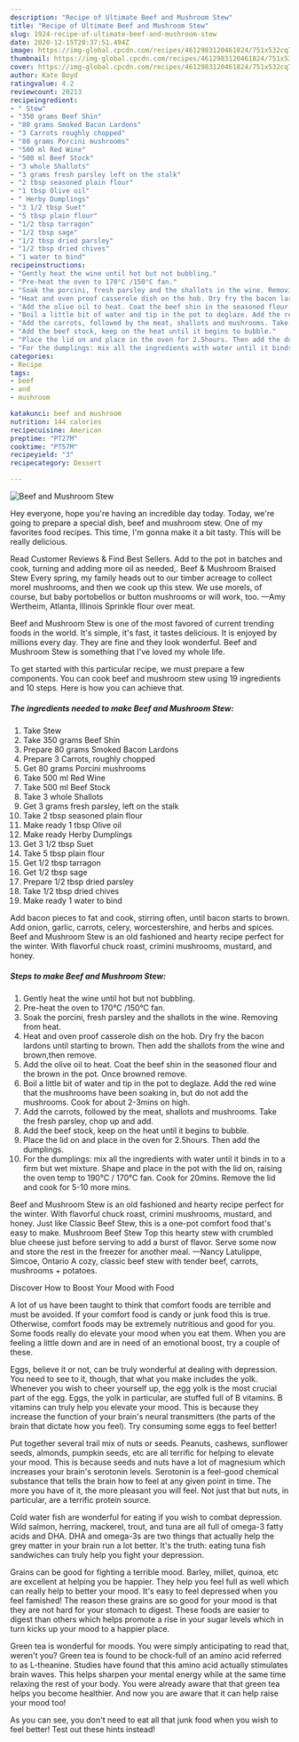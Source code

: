 ```yaml
---
description: "Recipe of Ultimate Beef and Mushroom Stew"
title: "Recipe of Ultimate Beef and Mushroom Stew"
slug: 1924-recipe-of-ultimate-beef-and-mushroom-stew
date: 2020-12-15T20:37:51.494Z
image: https://img-global.cpcdn.com/recipes/4612983120461824/751x532cq70/beef-and-mushroom-stew-recipe-main-photo.jpg
thumbnail: https://img-global.cpcdn.com/recipes/4612983120461824/751x532cq70/beef-and-mushroom-stew-recipe-main-photo.jpg
cover: https://img-global.cpcdn.com/recipes/4612983120461824/751x532cq70/beef-and-mushroom-stew-recipe-main-photo.jpg
author: Kate Boyd
ratingvalue: 4.2
reviewcount: 20213
recipeingredient:
- " Stew"
- "350 grams Beef Shin"
- "80 grams Smoked Bacon Lardons"
- "3 Carrots roughly chopped"
- "80 grams Porcini mushrooms"
- "500 ml Red Wine"
- "500 ml Beef Stock"
- "3 whole Shallots"
- "3 grams fresh parsley left on the stalk"
- "2 tbsp seasoned plain flour"
- "1 tbsp Olive oil"
- " Herby Dumplings"
- "3 1/2 tbsp Suet"
- "5 tbsp plain flour"
- "1/2 tbsp tarragon"
- "1/2 tbsp sage"
- "1/2 tbsp dried parsley"
- "1/2 tbsp dried chives"
- "1 water to bind"
recipeinstructions:
- "Gently heat the wine until hot but not bubbling."
- "Pre-heat the oven to 170°C /150°C fan."
- "Soak the porcini, fresh parsley and the shallots in the wine. Removing from heat."
- "Heat and oven proof casserole dish on the hob. Dry fry the bacon lardons until starting to brown. Then add the shallots from the wine and brown,then remove."
- "Add the olive oil to heat. Coat the beef shin in the seasoned flour and the brown in the pot. Once browned remove."
- "Boil a little bit of water and tip in the pot to deglaze. Add the red wine that the mushrooms have been soaking in, but do not add the mushrooms. Cook for about 2-3mins on high."
- "Add the carrots, followed by the meat, shallots and mushrooms. Take the fresh parsley, chop up and add."
- "Add the beef stock, keep on the heat until it begins to bubble."
- "Place the lid on and place in the oven for 2.5hours. Then add the dumplings."
- "For the dumplings: mix all the ingredients with water until it binds in to a firm but wet mixture. Shape and place in the pot with the lid on, raising the oven temp to 190°C / 170°C fan. Cook for 20mins. Remove the lid and cook for 5-10 more mins."
categories:
- Recipe
tags:
- beef
- and
- mushroom

katakunci: beef and mushroom 
nutrition: 144 calories
recipecuisine: American
preptime: "PT27M"
cooktime: "PT57M"
recipeyield: "3"
recipecategory: Dessert

---
```



![Beef and Mushroom Stew](https://img-global.cpcdn.com/recipes/4612983120461824/751x532cq70/beef-and-mushroom-stew-recipe-main-photo.jpg)

Hey everyone, hope you're having an incredible day today. Today, we're going to prepare a special dish, beef and mushroom stew. One of my favorites food recipes. This time, I'm gonna make it a bit tasty. This will be really delicious.

Read Customer Reviews &amp; Find Best Sellers. Add to the pot in batches and cook, turning and adding more oil as needed,. Beef &amp; Mushroom Braised Stew Every spring, my family heads out to our timber acreage to collect morel mushrooms, and then we cook up this stew. We use morels, of course, but baby portobellos or button mushrooms or will work, too. —Amy Wertheim, Atlanta, Illinois Sprinkle flour over meat.

Beef and Mushroom Stew is one of the most favored of current trending foods in the world. It's simple, it's fast, it tastes delicious. It is enjoyed by millions every day. They are fine and they look wonderful. Beef and Mushroom Stew is something that I've loved my whole life.


To get started with this particular recipe, we must prepare a few components. You can cook beef and mushroom stew using 19 ingredients and 10 steps. Here is how you can achieve that.

<!--inarticleads1-->

##### The ingredients needed to make Beef and Mushroom Stew:

1. Take  Stew
1. Take 350 grams Beef Shin
1. Prepare 80 grams Smoked Bacon Lardons
1. Prepare 3 Carrots, roughly chopped
1. Get 80 grams Porcini mushrooms
1. Take 500 ml Red Wine
1. Take 500 ml Beef Stock
1. Take 3 whole Shallots
1. Get 3 grams fresh parsley, left on the stalk
1. Take 2 tbsp seasoned plain flour
1. Make ready 1 tbsp Olive oil
1. Make ready  Herby Dumplings
1. Get 3 1/2 tbsp Suet
1. Take 5 tbsp plain flour
1. Get 1/2 tbsp tarragon
1. Get 1/2 tbsp sage
1. Prepare 1/2 tbsp dried parsley
1. Take 1/2 tbsp dried chives
1. Make ready 1 water to bind


Add bacon pieces to fat and cook, stirring often, until bacon starts to brown. Add onion, garlic, carrots, celery, worcestershire, and herbs and spices. Beef and Mushroom Stew is an old fashioned and hearty recipe perfect for the winter. With flavorful chuck roast, crimini mushrooms, mustard, and honey. 

<!--inarticleads2-->

##### Steps to make Beef and Mushroom Stew:

1. Gently heat the wine until hot but not bubbling.
1. Pre-heat the oven to 170°C /150°C fan.
1. Soak the porcini, fresh parsley and the shallots in the wine. Removing from heat.
1. Heat and oven proof casserole dish on the hob. Dry fry the bacon lardons until starting to brown. Then add the shallots from the wine and brown,then remove.
1. Add the olive oil to heat. Coat the beef shin in the seasoned flour and the brown in the pot. Once browned remove.
1. Boil a little bit of water and tip in the pot to deglaze. Add the red wine that the mushrooms have been soaking in, but do not add the mushrooms. Cook for about 2-3mins on high.
1. Add the carrots, followed by the meat, shallots and mushrooms. Take the fresh parsley, chop up and add.
1. Add the beef stock, keep on the heat until it begins to bubble.
1. Place the lid on and place in the oven for 2.5hours. Then add the dumplings.
1. For the dumplings: mix all the ingredients with water until it binds in to a firm but wet mixture. Shape and place in the pot with the lid on, raising the oven temp to 190°C / 170°C fan. Cook for 20mins. Remove the lid and cook for 5-10 more mins.


Beef and Mushroom Stew is an old fashioned and hearty recipe perfect for the winter. With flavorful chuck roast, crimini mushrooms, mustard, and honey. Just like Classic Beef Stew, this is a one-pot comfort food that&#39;s easy to make. Mushroom Beef Stew Top this hearty stew with crumbled blue cheese just before serving to add a burst of flavor. Serve some now and store the rest in the freezer for another meal. —Nancy Latulippe, Simcoe, Ontario A cozy, classic beef stew with tender beef, carrots, mushrooms + potatoes. 

Discover How to Boost Your Mood with Food


A lot of us have been taught to think that comfort foods are terrible and must be avoided. If your comfort food is candy or junk food this is true. Otherwise, comfort foods may be extremely nutritious and good for you. Some foods really do elevate your mood when you eat them. When you are feeling a little down and are in need of an emotional boost, try a couple of these.

Eggs, believe it or not, can be truly wonderful at dealing with depression. You need to see to it, though, that what you make includes the yolk. Whenever you wish to cheer yourself up, the egg yolk is the most crucial part of the egg. Eggs, the yolk in particular, are stuffed full of B vitamins. B vitamins can truly help you elevate your mood. This is because they increase the function of your brain's neural transmitters (the parts of the brain that dictate how you feel). Try consuming some eggs to feel better!

Put together several trail mix of nuts or seeds. Peanuts, cashews, sunflower seeds, almonds, pumpkin seeds, etc are all terrific for helping to elevate your mood. This is because seeds and nuts have a lot of magnesium which increases your brain's serotonin levels. Serotonin is a feel-good chemical substance that tells the brain how to feel at any given point in time. The more you have of it, the more pleasant you will feel. Not just that but nuts, in particular, are a terrific protein source.

Cold water fish are wonderful for eating if you wish to combat depression. Wild salmon, herring, mackerel, trout, and tuna are all full of omega-3 fatty acids and DHA. DHA and omega-3s are two things that actually help the grey matter in your brain run a lot better. It's the truth: eating tuna fish sandwiches can truly help you fight your depression. 

Grains can be good for fighting a terrible mood. Barley, millet, quinoa, etc are excellent at helping you be happier. They help you feel full as well which can really help to better your mood. It's easy to feel depressed when you feel famished! The reason these grains are so good for your mood is that they are not hard for your stomach to digest. These foods are easier to digest than others which helps promote a rise in your sugar levels which in turn kicks up your mood to a happier place.

Green tea is wonderful for moods. You were simply anticipating to read that, weren't you? Green tea is found to be chock-full of an amino acid referred to as L-theanine. Studies have found that this amino acid actually stimulates brain waves. This helps sharpen your mental energy while at the same time relaxing the rest of your body. You were already aware that that green tea helps you become healthier. And now you are aware that it can help raise your mood too!

As you can see, you don't need to eat all that junk food when you wish to feel better! Test out  these hints  instead!

